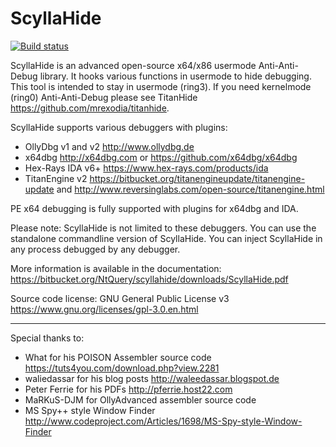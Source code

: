 # ScyllaHide

[![Build status](https://ci.appveyor.com/api/projects/status/hk1e4fx3rw4qjrho?svg=true)](https://ci.appveyor.com/project/mrexodia/scyllahide)

ScyllaHide is an advanced open-source x64/x86 usermode Anti-Anti-Debug library. It hooks various functions in usermode to hide debugging. This tool is intended to stay in usermode (ring3). If you need kernelmode (ring0) Anti-Anti-Debug please see TitanHide https://github.com/mrexodia/titanhide.

ScyllaHide supports various debuggers with plugins:

- OllyDbg v1 and v2 http://www.ollydbg.de
- x64dbg http://x64dbg.com or https://github.com/x64dbg/x64dbg
- Hex-Rays IDA v6+ https://www.hex-rays.com/products/ida
- TitanEngine v2 https://bitbucket.org/titanengineupdate/titanengine-update and http://www.reversinglabs.com/open-source/titanengine.html

PE x64 debugging is fully supported with plugins for x64dbg and IDA.

Please note: ScyllaHide is not limited to these debuggers. You can use the standalone commandline version of ScyllaHide. You can inject ScyllaHide in any process debugged by any debugger.

More information is available in the documentation: https://bitbucket.org/NtQuery/scyllahide/downloads/ScyllaHide.pdf

Source code license:
GNU General Public License v3 https://www.gnu.org/licenses/gpl-3.0.en.html

------------------------------------------------------
Special thanks to:

- What for his POISON Assembler source code https://tuts4you.com/download.php?view.2281
- waliedassar for his blog posts http://waleedassar.blogspot.de
- Peter Ferrie for his PDFs http://pferrie.host22.com
- MaRKuS-DJM for OllyAdvanced assembler source code
- MS Spy++ style Window Finder http://www.codeproject.com/Articles/1698/MS-Spy-style-Window-Finder
